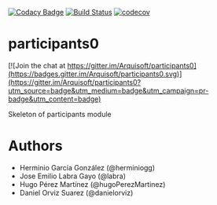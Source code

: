 [![Codacy Badge](https://api.codacy.com/project/badge/Grade/2f5e9b234d9b4cbd8669629c299990ad)](https://www.codacy.com/app/jelabra/participationSystem2b?utm_source=github.com&utm_medium=referral&utm_content=Arquisoft/participationSystem2b&utm_campaign=badger)
[![Build Status](https://travis-ci.org/Arquisoft/participationSystem2b.svg?branch=master)](https://travis-ci.org/Arquisoft/participationSystem2b)
[![codecov](https://codecov.io/gh/Arquisoft/participationSystem2b/branch/master/graph/badge.svg)](https://codecov.io/gh/Arquisoft/participationSystem2b)


# participants0

[![Join the chat at https://gitter.im/Arquisoft/participants0](https://badges.gitter.im/Arquisoft/participants0.svg)](https://gitter.im/Arquisoft/participants0?utm_source=badge&utm_medium=badge&utm_campaign=pr-badge&utm_content=badge)

Skeleton of participants module

# Authors

- Herminio García González (@herminiogg)
- Jose Emilio Labra Gayo (@labra)
- Hugo Pérez Martínez (@hugoPerezMartinez)
- Daniel Orviz Suarez (@danielorviz)
